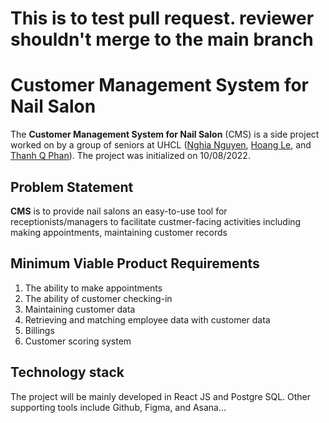 
# This is to test pull request. reviewer shouldn't merge to the main branch

# Customer Management System for Nail Salon
The **Customer Management System for Nail Salon** (CMS) is a side project worked on by a group of seniors at UHCL ([Nghia Nguyen](https://www.linkedin.com/in/nghia-trong-nguyen/), [Hoang Le](https://www.linkedin.com/in/hoangv-le/), and [Thanh Q Phan](https://www.linkedin.com/in/thanh-quang-phan/)). The project was initialized on 10/08/2022.

## Problem Statement
**CMS** is to provide nail salons an easy-to-use tool for receptionists/managers to facilitate custmer-facing activities including making appointments, maintaining customer records

## Minimum Viable Product Requirements
1. The ability to make appointments
2. The ability of customer checking-in
3. Maintaining customer data
4. Retrieving and matching employee data with customer data
5. Billings
6. Customer scoring system

## Technology stack
The project will be mainly developed in React JS and Postgre SQL. Other supporting tools include Github, Figma, and Asana...